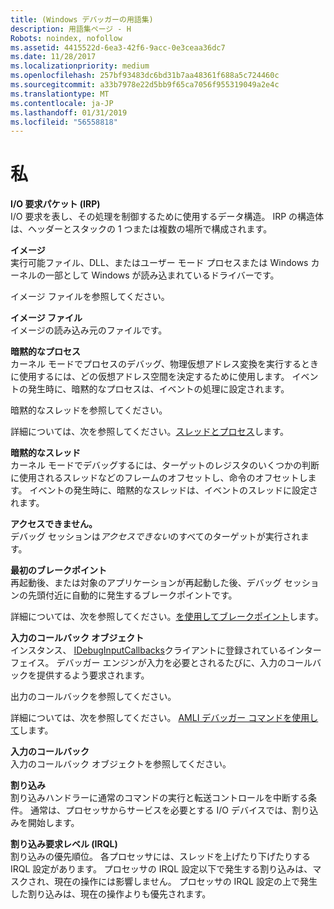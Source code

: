 ```yaml
---
title: (Windows デバッガーの用語集)
description: 用語集ページ - H
Robots: noindex, nofollow
ms.assetid: 4415522d-6ea3-42f6-9acc-0e3ceaa36dc7
ms.date: 11/28/2017
ms.localizationpriority: medium
ms.openlocfilehash: 257bf93483dc6bd31b7aa48361f688a5c724460c
ms.sourcegitcommit: a33b7978e22d5bb9f65ca7056f955319049a2e4c
ms.translationtype: MT
ms.contentlocale: ja-JP
ms.lasthandoff: 01/31/2019
ms.locfileid: "56558818"
---
```

# <a name="i"></a>私


<span id="i_o_request_packet__irp_"></span><span id="I_O_REQUEST_PACKET__IRP_"></span>**I/O 要求パケット (IRP)**  
I/O 要求を表し、その処理を制御するために使用するデータ構造。 IRP の構造体は、ヘッダーとスタックの 1 つまたは複数の場所で構成されます。

<span id="image"></span><span id="IMAGE"></span>**イメージ**  
実行可能ファイル、DLL、またはユーザー モード プロセスまたは Windows カーネルの一部として Windows が読み込まれているドライバーです。

イメージ ファイルを参照してください。

<span id="image_file"></span><span id="IMAGE_FILE"></span>**イメージ ファイル**  
イメージの読み込み元のファイルです。

<span id="implicit_process"></span><span id="IMPLICIT_PROCESS"></span>**暗黙的なプロセス**  
カーネル モードでプロセスのデバッグ、物理仮想アドレス変換を実行するときに使用するには、どの仮想アドレス空間を決定するために使用します。 イベントの発生時に、暗黙的なプロセスは、イベントの処理に設定されます。

暗黙的なスレッドを参照してください。

詳細については、次を参照してください。[スレッドとプロセス](threads-and-processes.md)します。

<span id="implicit_thread"></span><span id="IMPLICIT_THREAD"></span>**暗黙的なスレッド**  
カーネル モードでデバッグするには、ターゲットのレジスタのいくつかの判断に使用されるスレッドなどのフレームのオフセットし、命令のオフセットします。 イベントの発生時に、暗黙的なスレッドは、イベントのスレッドに設定されます。

<span id="inaccessible"></span><span id="INACCESSIBLE"></span>**アクセスできません。**  
デバッグ セッションは*アクセスできない*のすべてのターゲットが実行されます。

<span id="initial_breakpoint"></span><span id="INITIAL_BREAKPOINT"></span>**最初のブレークポイント**  
再起動後、または対象のアプリケーションが再起動した後、デバッグ セッションの先頭付近に自動的に発生するブレークポイントです。

詳細については、次を参照してください。[を使用してブレークポイント](using-breakpoints.md)します。

<span id="input_callback_objects"></span><span id="INPUT_CALLBACK_OBJECTS"></span>**入力のコールバック オブジェクト**  
インスタンス、 [IDebugInputCallbacks](https://msdn.microsoft.com/library/windows/hardware/ff550785)クライアントに登録されているインターフェイス。 デバッガー エンジンが入力を必要とされるたびに、入力のコールバックを提供するよう要求されます。

出力のコールバックを参照してください。

詳細については、次を参照してください。 [AMLI デバッガー コマンドを使用して](using-amli-debugger-commands.md)します。

<span id="input_callbacks"></span><span id="INPUT_CALLBACKS"></span>**入力のコールバック**  
入力のコールバック オブジェクトを参照してください。

<span id="interrupt"></span><span id="INTERRUPT"></span>**割り込み**  
割り込みハンドラーに通常のコマンドの実行と転送コントロールを中断する条件。 通常は、プロセッサからサービスを必要とする I/O デバイスでは、割り込みを開始します。

<span id="interrupt_request_level__irql_"></span><span id="INTERRUPT_REQUEST_LEVEL__IRQL_"></span>**割り込み要求レベル (IRQL)**  
割り込みの優先順位。 各プロセッサには、スレッドを上げたり下げたりする IRQL 設定があります。 プロセッサの IRQL 設定以下で発生する割り込みは、マスクされ、現在の操作には影響しません。 プロセッサの IRQL 設定の上で発生した割り込みは、現在の操作よりも優先されます。

 

 





